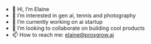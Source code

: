 - 👋 Hi, I’m Elaine
- 👀 I’m interested in gen ai, tennis and photography
- 🌱 I’m currently working on ai startup
- 💞️ I’m looking to collaborate on building cool products
- 📫 How to reach me: elaine@prosgrow.ai

